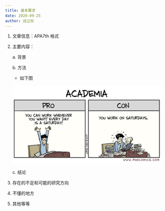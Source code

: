 ```yaml
---
title: 基本要求
date: 2020-09-25
author: 战立侃
---
```


1. 文章信息：APA7th 格式

2. 主要内容：

    a. 背景

    b. 方法

    - 如下图

    ![](Supporting_Information/2020-09-27-EXP-Fig-1.png)

    c. 结论

2. 存在的不足和可能的研究方向

3. 不懂的地方

4. 其他等等